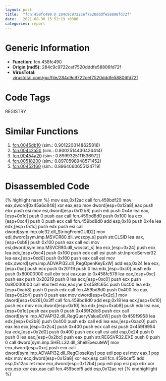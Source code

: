 ```yaml
---
layout: post
title:  "fcn.458fc490 @ 284c9c9722cef7520dddfe58806fd72f"
date:   2021-08-30 15:52:19 +0300
categories: report
---
```


# Generic Information
- **Function:** fcn.458fc490
- **Origin (md5):** 284c9c9722cef7520dddfe58806fd72f
- **VirusTotal:** [virustotal.com/gui/file/284c9c9722cef7520dddfe58806fd72f][virustotal_ref]

# Code Tags
<span class="tag" id="REGISTRY">REGISTRY</span>


# Similar Functions

1. [fcn.0045db10][similar_1_ref] (sim.: 0.9012203148625816)
2. [fcn.004c2a50][similar_2_ref] (sim.: 0.9002514430424414)
3. [fcn.00454a20][similar_3_ref] (sim.: 0.8999325111536972)
4. [fcn.00518200][similar_4_ref] (sim.: 0.8970598948571452)
5. [fcn.00452f60][similar_5_ref] (sim.: 0.8964060655124719)


# Disassembled Code

{% highlight nasm %}
mov eax,0x12ac
call fcn.459bdf20
mov eax,dword[0x45a6c848]
xor eax,esp
mov dword[esp+0x12a8],eax
push ebx
push esi
mov esi,dword[esp+0x12b8]
push edi
push 0x4e
lea eax,[esp+0x1c]
push 0
push eax
call fcn.459bd8d0
push 0x100
lea ecx,[esp+0xc4]
push 0
push ecx
call fcn.459bd8d0
add esp,0x18
push 0x4e
lea edx,[esp+0x1c]
push edx
push esi
call dword[sym.imp.ole32.dll_StringFromGUID2]
mov edi,dword[sym.imp.MSVCR80.dll_wcscpy_s]
push str.CLSID
lea eax,[esp+0xb8]
push 0x100
push eax
call edi
mov esi,dword[sym.imp.MSVCR80.dll_wcscat_s]
lea ecx,[esp+0x24]
push ecx
lea edx,[esp+0xc4]
push 0x100
push edx
call esi
push str.InprocServer32
lea eax,[esp+0xd0]
push 0x100
push eax
call esi
mov ebx,dword[sym.imp.ADVAPI32.dll_RegOpenKeyExW]
add esp,0x24
lea ecx,[esp+0xc]
push ecx
push 0x20119
push 0
lea edx,[esp+0xc0]
push edx
push 0x80000000
call ebx
test eax,eax
je 0x458fc578
lea eax,[esp+0xc]
push eax
push 0x20219
push 0
lea ecx,[esp+0xc0]
push ecx
push 0x80000000
call ebx
test eax,eax
jne 0x458fc65c
push 0x400
lea edx,[esp+0xab8]
push 0
push edx
call fcn.459bd8d0
push 0x400
lea eax,[esp+0x2c4]
push 0
push eax
mov dword[esp+0x2c],1
mov dword[esp+0x28],0x3ff
call fcn.459bd8d0
add esp,0x18
lea ecx,[esp+0x10]
push ecx
mov ecx,dword[esp+0x10]
lea edx,[esp+0xab8]
push edx
lea eax,[esp+0x1c]
push eax
push 0
push 0x459f2dc8
push ecx
call dword[sym.imp.ADVAPI32.dll_RegQueryValueExW]
push 0x459f9958
lea edx,[esp+0x2b8]
push 0x400
push edx
call edi
lea eax,[esp+0xac0]
push eax
lea ecx,[esp+0x2c4]
push 0x400
push ecx
call esi
push 0x459f9954
lea edx,[esp+0x2d0]
push 0x400
push edx
call esi
add esp,0x24
push 0
push 0
lea eax,[esp+0x2bc]
push eax
push str.REGSVR32.EXE
push 0
push 0
call dword[sym.imp.SHELL32.dll_ShellExecuteW]
mov ecx,dword[esp+0xc]
push ecx
call dword[sym.imp.ADVAPI32.dll_RegCloseKey]
pop edi
pop esi
mov eax,1
pop ebx
mov ecx,dword[esp+0x12a8]
xor ecx,esp
call fcn.459bcef5
add esp,0x12ac
ret 
mov ecx,dword[esp+0x12b4]
pop edi
pop esi
pop ebx
xor ecx,esp
xor eax,eax
call fcn.459bcef5
add esp,0x12ac
ret 
{% endhighlight %}


[similar_1_ref]: /report/fcn.0045db10@289859175c221b107317af7727d26c17
[similar_2_ref]: /report/fcn.004c2a50@279a61b1e76da49531f1f16fd1102a2d
[similar_3_ref]: /report/fcn.00454a20@4fe6510221c33bf023f6abed461fc13f
[similar_4_ref]: /report/fcn.00518200@c60344b51fa39a329b92557d24ff7670
[similar_5_ref]: /report/fcn.00452f60@289859175c221b107317af7727d26c17
[virustotal_ref]: https://www.virustotal.com/gui/file/284c9c9722cef7520dddfe58806fd72f